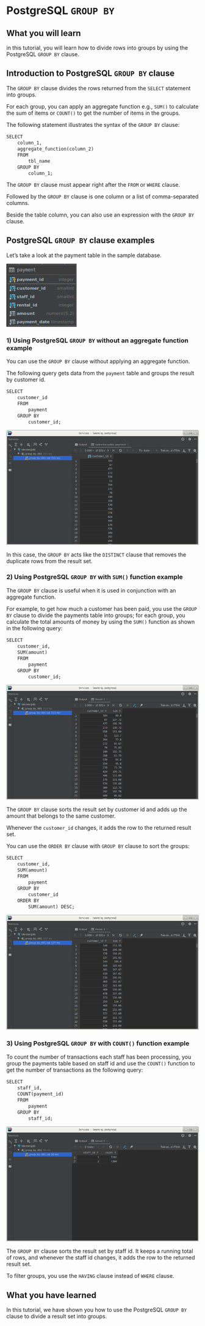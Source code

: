 # PostgreSQL `GROUP BY`

## What you will learn

in this tutorial, you will learn how to divide rows into groups by using the PostgreSQL `GROUP BY` clause.

## Introduction to PostgreSQL `GROUP BY` clause

The `GROUP BY` clause divides the rows returned from the `SELECT` statement into groups. 

For each group, you can apply an aggregate function e.g.,  `SUM()` to calculate the sum of items or `COUNT()` to get 
the number of items in the groups.

The following statement illustrates the syntax of the `GROUP BY` clause:

    SELECT
        column_1,
        aggregate_function(column_2)
        FROM
            tbl_name
        GROUP BY
            column_1;

The `GROUP BY` clause must appear right after the `FROM` or `WHERE` clause. 

Followed by the `GROUP BY` clause is one column or a list of comma-separated columns. 

Beside the table column, you can also use an expression with the `GROUP BY` clause.

## PostgreSQL `GROUP BY` clause examples

Let’s take a look at the payment table in the sample database.

![Payment](../images/payment.png)

### 1) Using PostgreSQL `GROUP BY` without an aggregate function example

You can use the `GROUP BY` clause without applying an aggregate function. 

The following query gets data from the `payment` table and groups the result by customer id.

    SELECT
        customer_id
        FROM
            payment
        GROUP BY
            customer_id;
            
![Group by 001](../images/group_by_001.png)

In this case, the `GROUP BY` acts like the `DISTINCT` clause that removes the duplicate rows from the result set.

### 2) Using PostgreSQL `GROUP BY` with `SUM()` function example

The `GROUP BY` clause is useful when it is used in conjunction with an aggregate function. 

For example, to get how much a customer has been paid, you use the `GROUP BY` clause to divide the payments table into 
groups; for each group, you calculate the total amounts of money by using the `SUM()` function as shown in the following 
query:

    SELECT
        customer_id,
        SUM(amount)
        FROM
            payment
        GROUP BY
            customer_id;
            
![Group by 002](../images/group_by_002.png)

The `GROUP BY` clause sorts the result set by customer id and adds up the amount that belongs to the same customer. 

Whenever the `customer_id` changes, it adds the row to the returned result set.

You can use the `ORDER BY` clause with `GROUP BY` clause to sort the groups:

    SELECT
        customer_id,
        SUM(amount)
        FROM
            payment
        GROUP BY
            customer_id
        ORDER BY
            SUM(amount) DESC;
            
![Group by 003](../images/group_by_003.png)

### 3) Using PostgreSQL `GROUP BY` with `COUNT()` function example

To count the number of transactions each staff has been processing, you group the payments table based on staff id and 
use the `COUNT()` function to get the number of transactions as the following query:

    SELECT
        staff_id,
        COUNT(payment_id)
        FROM
            payment
        GROUP BY
            staff_id;
            
![Group by 004](../images/group_by_004.png)

The `GROUP BY` clause sorts the result set by staff id. It keeps a running total of rows, and whenever the staff id 
changes, it adds the row to the returned result set.

To filter groups, you use the `HAVING` clause instead of `WHERE` clause.

## What you have learned

In this tutorial, we have shown you how to use the PostgreSQL `GROUP BY` clause to divide a result set into groups.